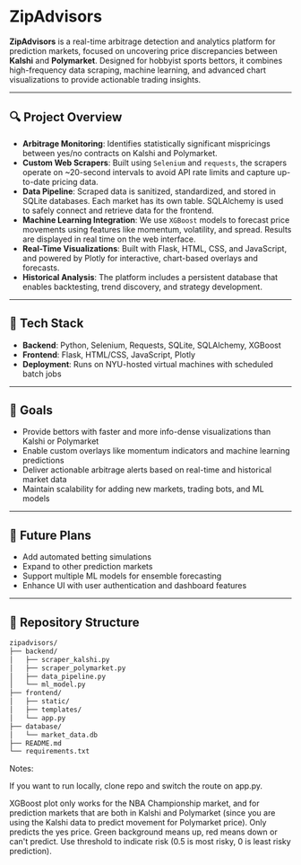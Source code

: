 # ZipAdvisors

**ZipAdvisors** is a real-time arbitrage detection and analytics platform for prediction markets, focused on uncovering price discrepancies between **Kalshi** and **Polymarket**. Designed for hobbyist sports bettors, it combines high-frequency data scraping, machine learning, and advanced chart visualizations to provide actionable trading insights.

---

## 🔍 Project Overview

- **Arbitrage Monitoring**: Identifies statistically significant mispricings between yes/no contracts on Kalshi and Polymarket.
- **Custom Web Scrapers**: Built using `Selenium` and `requests`, the scrapers operate on ~20-second intervals to avoid API rate limits and capture up-to-date pricing data.
- **Data Pipeline**: Scraped data is sanitized, standardized, and stored in SQLite databases. Each market has its own table. SQLAlchemy is used to safely connect and retrieve data for the frontend.
- **Machine Learning Integration**: We use `XGBoost` models to forecast price movements using features like momentum, volatility, and spread. Results are displayed in real time on the web interface.
- **Real-Time Visualizations**: Built with Flask, HTML, CSS, and JavaScript, and powered by Plotly for interactive, chart-based overlays and forecasts.
- **Historical Analysis**: The platform includes a persistent database that enables backtesting, trend discovery, and strategy development.

---

## 🧰 Tech Stack

- **Backend**: Python, Selenium, Requests, SQLite, SQLAlchemy, XGBoost
- **Frontend**: Flask, HTML/CSS, JavaScript, Plotly
- **Deployment**: Runs on NYU-hosted virtual machines with scheduled batch jobs

---

## 🎯 Goals

- Provide bettors with faster and more info-dense visualizations than Kalshi or Polymarket
- Enable custom overlays like momentum indicators and machine learning predictions
- Deliver actionable arbitrage alerts based on real-time and historical market data
- Maintain scalability for adding new markets, trading bots, and ML models

---

## 🚀 Future Plans

- Add automated betting simulations
- Expand to other prediction markets
- Support multiple ML models for ensemble forecasting
- Enhance UI with user authentication and dashboard features

---

## 📂 Repository Structure

```bash
zipadvisors/
├── backend/
│   ├── scraper_kalshi.py
│   ├── scraper_polymarket.py
│   ├── data_pipeline.py
│   └── ml_model.py
├── frontend/
│   ├── static/
│   ├── templates/
│   └── app.py
├── database/
│   └── market_data.db
├── README.md
└── requirements.txt
```



Notes:

If you want to run locally, clone repo and switch the route on app.py. 

XGBoost plot only works for the NBA Championship market, and for prediction markets that are both in Kalshi and Polymarket (since you are using the Kalshi data to predict movement for Polymarket price). Only predicts the yes price. Green background means up, red means down or can't predict. Use threshold to indicate risk (0.5 is most risky, 0 is least risky prediction). 
